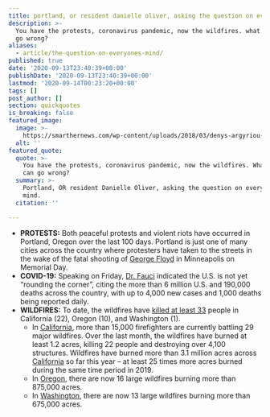 ```yaml
---
title: portland, or resident danielle oliver, asking the question on everyone's mind.
description: >-
  You have the protests, coronavirus pandemic, now the wildfires. what else can
  go wrong?
aliases:
  - article/the-question-on-everyones-mind/
published: true
date: '2020-09-13T23:40:39+00:00'
publishDate: '2020-09-13T23:40:39+00:00'
lastmod: '2020-09-14T00:23:20+00:00'
tags: []
post_author: []
section: quickquotes
is_breaking: false
featured_image:
  image: >-
    https://smarthernews.com/wp-content/uploads/2018/03/denys-argyriou-220305-unsplash-scaled.jpg
  alt: ''
featured_quote:
  quote: >-
    You have the protests, coronavirus pandemic, now the wildfires. What else
    can go wrong?
  summary: >-
    Portland, OR resident Danielle Oliver, asking the question on everyone’s
    mind.
  citation: ''

---
```

*   **PROTESTS:** Both peaceful protests and violent riots have occurred in Portland, Oregon over the last 100 days. Portland is just one of many cities across the country where protesters have taken to the streets in the wake of the fatal shooting of [George Floyd](\"https://smarthernews.com/article/developing-story-the-death-of-george-floyd/\") in Minneapolis on Memorial Day.
*   **COVID-19:** Speaking on Friday, [Dr. Fauci](\"https://www.cnn.com/2020/09/11/health/us-coronavirus-friday/index.html\") indicated the U.S. is not yet “rounding the corner”, citing the more than 6 million U.S. and 190,000 deaths across the country, with up to 4,000 new cases and 1,000 deaths being reported daily.
*   **WILDFIRES:** To date, the wildfires have [killed at least 33](\"https://apnews.com/14204c0735fb87d3d126992e0523d011\") people in California (22), Oregon (10), and Washington (1).
    *   In [California](\"https://fire.ca.gov/daily-wildfire-report/\"), more than 15,000 firefighters are currently battling 29 major wildfires. Over the last month, the wildfires have burned at least 1.2 acres, killing 22 people and destroying over 4,100 structures. Wildfires have burned more than 3.1 million acres across [California](\"https://www.fire.ca.gov/incidents/\") so far this year – at least 25 times more acres burned during the same time period in 2019.
    *   In [Oregon](\"https://www.facebook.com/BLMOregon/posts/3559032794118494\"), there are now 16 large wildfires burning more than 875,000 acres.
    *   In [Washington](\"https://www.facebook.com/BLMOregon/posts/3559032794118494\"), there are now 13 large wildfires burning more than 675,000 acres.